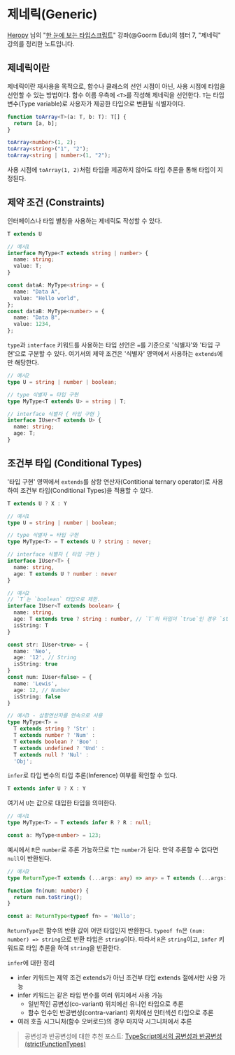# 제네릭(Generic)

[Heropy](https://heropy.blog/) 님의 "[한 눈에 보는 타입스크립트](https://edu.goorm.io/learn/lecture/22106/%ED%95%9C-%EB%88%88%EC%97%90-%EB%B3%B4%EB%8A%94-%ED%83%80%EC%9E%85%EC%8A%A4%ED%81%AC%EB%A6%BD%ED%8A%B8/)" 강좌(@Goorm Edu)의 챕터 7, "제네릭" 강의를 정리한 노트입니다.

## 제네릭이란

제네릭이란 재사용을 목적으로, 함수나 클래스의 선언 시점이 아닌, 사용 시점에 타입을 선언할 수 있는 방법이다. 함수 이름 우측에 `<T>`를 작성해 제네릭을 선언한다. `T`는 타입 변수(Type variable)로 사용자가 제공한 타입으로 변환될 식별자이다.

```ts
function toArray<T>(a: T, b: T): T[] {
  return [a, b];
}

toArray<number>(1, 2);
toArray<string>("1", "2");
toArray<string | number>(1, "2");
```

사용 시점에 `toArray(1, 2)`처럼 타입을 제공하지 않아도 타입 추론을 통해 타입이 지정된다.

## 제약 조건 (Constraints)

인터페이스나 타입 별칭을 사용하는 제네릭도 작성할 수 있다.

```ts
T extends U
```


```ts
// 예시1
interface MyType<T extends string | number> {
  name: string;
  value: T;
}

const dataA: MyType<string> = {
  name: "Data A",
  value: "Hello world",
};
const dataB: MyType<number> = {
  name: "Data B",
  value: 1234,
};
```

`type`과 `interface` 키워드를 사용하는 타입 선언은 `=`를 기준으로 '식별자'와 '타입 구현'으로 구분할 수 있다. 여기서의 제약 조건은 '식별자' 영역에서 사용하는 `extends`에만 해당한다.

```ts
// 예시2
type U = string | number | boolean;

// type 식별자 = 타입 구현
type MyType<T extends U> = string | T;

// interface 식별자 { 타입 구현 }
interface IUser<T extends U> {
  name: string;
  age: T;
}
```

## 조건부 타입 (Conditional Types)

'타입 구현' 영역에서 `extends`를 삼항 연산자(Contitional ternary operator)로 사용하여 조건부 타입(Conditional Types)을 적용할 수 있다.

```ts
T extends U ? X : Y
```

```ts
// 예시1
type U = string | number | boolean;

// type 식별자 = 타입 구현
type MyType<T> = T extends U ? string : never;

// interface 식별자 { 타입 구현 }
interface IUser<T> {
  name: string,
  age: T extends U ? number : never
}
```

```ts
// 예시2
// `T`는 `boolean` 타입으로 제한.
interface IUser<T extends boolean> {
  name: string,
  age: T extends true ? string : number, // `T`의 타입이 `true`인 경우 `string` 반환, 아닌 경우 `number` 반환.
  isString: T
}

const str: IUser<true> = {
  name: 'Neo',
  age: '12', // String
  isString: true
}
const num: IUser<false> = {
  name: 'Lewis',
  age: 12, // Number
  isString: false
}
```

```ts
// 예시3 - 삼항연산자를 연속으로 사용
type MyType<T> =
  T extends string ? 'Str' :
  T extends number ? 'Num' :
  T extends boolean ? 'Boo' :
  T extends undefined ? 'Und' :
  T extends null ? 'Nul' :
  'Obj';
```

`infer`로 타입 변수의 타입 추론(Inference) 여부를 확인할 수 있다.

```ts
T extends infer U ? X : Y
```

여기서 `U`는 값으로 대입한 타입을 의미한다.


```ts
// 예시1
type MyType<T> = T extends infer R ? R : null;

const a: MyType<number> = 123;
```

예시에서 `R`은 `number`로 추론 가능하므로 `T`는 `number`가 된다. 만약 추론할 수 없다면 `null`이 반환된다.


```ts
// 예시2
type ReturnType<T extends (...args: any) => any> = T extends (...args: any) => infer R ? R : any;

function fn(num: number) {
  return num.toString();
}

const a: ReturnType<typeof fn> = 'Hello';
```

`ReturnType`은 함수의 반환 값이 어떤 타입인지 반환한다. `typeof fn`은 `(num: number) => string`으로 반환 타입은 `string`이다. 따라서 `R`은 `string`이고, `infer` 키워드로 타입 추론을 하여 `string`을 반환한다.

`infer`에 대한 정리

- infer 키워드는 제약 조건 extends가 아닌 조건부 타입 extends 절에서만 사용 가능
- infer 키워드는 같은 타입 변수를 여러 위치에서 사용 가능
  - 일반적인 공변성(co-variant) 위치에선 유니언 타입으로 추론
  - 함수 인수인 반공변성(contra-variant) 위치에선 인터섹션 타입으로 추론
- 여러 호출 시그니처(함수 오버로드)의 경우 마지막 시그니처에서 추론

> 공변성과 반공변성에 대한 추천 포스트: [TypeScript에서의 공변성과 반공변성 (strictFunctionTypes)](https://iamssen.medium.com/typescript-%EC%97%90%EC%84%9C%EC%9D%98-%EA%B3%B5%EB%B3%80%EC%84%B1%EA%B3%BC-%EB%B0%98%EA%B3%B5%EB%B3%80%EC%84%B1-strictfunctiontypes-a82400e67f2)
